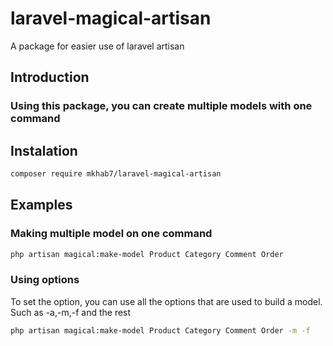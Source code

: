 # laravel-magical-artisan
A package for easier use of laravel artisan


## Introduction

### Using this package, you can create multiple models with one command

## Instalation 

```bash
composer require mkhab7/laravel-magical-artisan
```

## Examples 

### Making multiple model on one command

```bash
php artisan magical:make-model Product Category Comment Order
```

### Using options

To set the option, you can use all the options that are used to build a model. Such as -a,-m,-f and the rest

```bash
php artisan magical:make-model Product Category Comment Order -m -f
```

